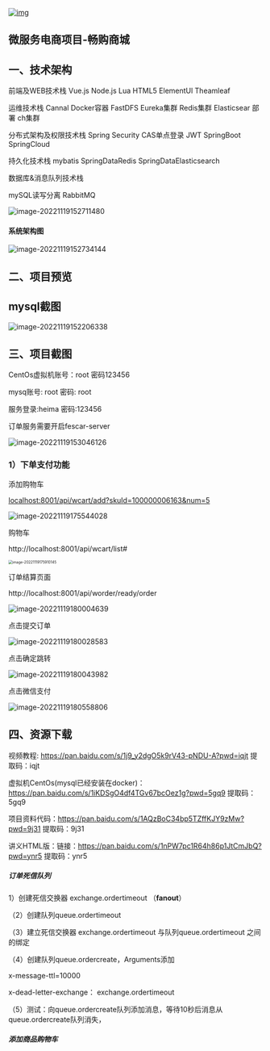 [![img](https://img.shields.io/badge/JDK-8+-green.svg) ](https://gitee.com/link?target=https%3A%2F%2Fwww.oracle.com%2Fjava%2Ftechnologies%2Fjavase%2Fjavase-jdk8-downloads.html)

## 微服务电商项目-畅购商城

<meta name="referrer" content="no-referrer">

## 一、技术架构

前端及WEB技术栈 Vue.js Node.js Lua HTML5 ElementUl Theamleaf

运维技术栈 Cannal Docker容器 FastDFS Eureka集群 Redis集群 Elasticsear 部署 ch集群

分布式架构及权限技术栈 Spring Security CAS单点登录 JWT SpringBoot SpringCloud

持久化技术栈 mybatis SpringDataRedis SpringDataElasticsearch

数据库&消息队列技术栈

mySQL读写分离 RabbitMQ

<meta name="referrer" content="no-referrer">

![image-20221119152711480](https://i0.hdslb.com/bfs/album/804e08775a9be4d58249ab5a97542c80aa8ac63e.png)

####  系统架构图

![image-20221119152734144](https://i0.hdslb.com/bfs/album/1f9c822dd355b606dcac3e7dd5827db3f827654c.png)

## 二、项目预览

## mysql截图

![image-20221119152206338](https://i0.hdslb.com/bfs/album/9a99074a3e2348e573c4e05aa74825cd1b80aae5.png)



## 三、项目截图

CentOs虚拟机账号：root  		密码123456    

  mysq账号: root 	 密码: root

服务登录:heima 		密码:123456

订单服务需要开启fescar-server

![image-20221119153046126](https://i0.hdslb.com/bfs/album/fba4b4861d96c941114be5a77b975bc3519aa7b9.png)

### 1）下单支付功能

添加购物车

[localhost:8001/api/wcart/add?skuId=100000006163&num=5](http://localhost:8001/api/wcart/add?skuId=100000006163&num=5)

![image-20221119175544028](https://i0.hdslb.com/bfs/album/9615949f6854511bedd638d0448d142f4dfe7877.png)

购物车

http://localhost:8001/api/wcart/list#

<img src="https://i0.hdslb.com/bfs/album/18362d461454bcfccb5bc7a0df0465d22b910bba.png" alt="image-20221119175910145" style="zoom:50%;" />

订单结算页面

http://localhost:8001/api/worder/ready/order

![image-20221119180004639](https://i0.hdslb.com/bfs/album/9c22b58f0ee7ac224fa90e95cb72d34298b5131c.png)



点击提交订单

![image-20221119180028583](https://i0.hdslb.com/bfs/album/a2d2e5425f7c150c22f4da7522b6fb3563316fe8.png)

点击确定跳转

![image-20221119180043982](https://i0.hdslb.com/bfs/album/4dde17c0bdf53185aa5632b2632a39a3921ca93f.png)

点击微信支付

![image-20221119180558806](https://i0.hdslb.com/bfs/album/385d93f1d8f12e82b746ddcb043f310379154a1d.png)











## 四、资源下载

视频教程: https://pan.baidu.com/s/1j9_y2dgO5k9rV43-pNDU-A?pwd=iqjt 提取码：iqjt


虚拟机CentOs(mysql已经安装在docker)：https://pan.baidu.com/s/1iKDSgO4df4TGv67bcOez1g?pwd=5gq9  提取码：5gq9

 项目资料代码：https://pan.baidu.com/s/1AQzBoC34bp5TZffKJY9zMw?pwd=9j31 提取码：9j31

讲义HTML版：链接：https://pan.baidu.com/s/1nPW7pc1R64h86p1JtCmJbQ?pwd=ynr5 提取码：ynr5

##### 订单死信队列

1）创建死信交换器 exchange.ordertimeout （**fanout**）

（2）创建队列queue.ordertimeout

（3）建立死信交换器 exchange.ordertimeout 与队列queue.ordertimeout 之间的绑定

（4）创建队列queue.ordercreate，Arguments添加

x-message-ttl=10000

x-dead-letter-exchange： exchange.ordertimeout

（5）测试：向queue.ordercreate队列添加消息，等待10秒后消息从queue.ordercreate队列消失，

##### 添加商品购物车

